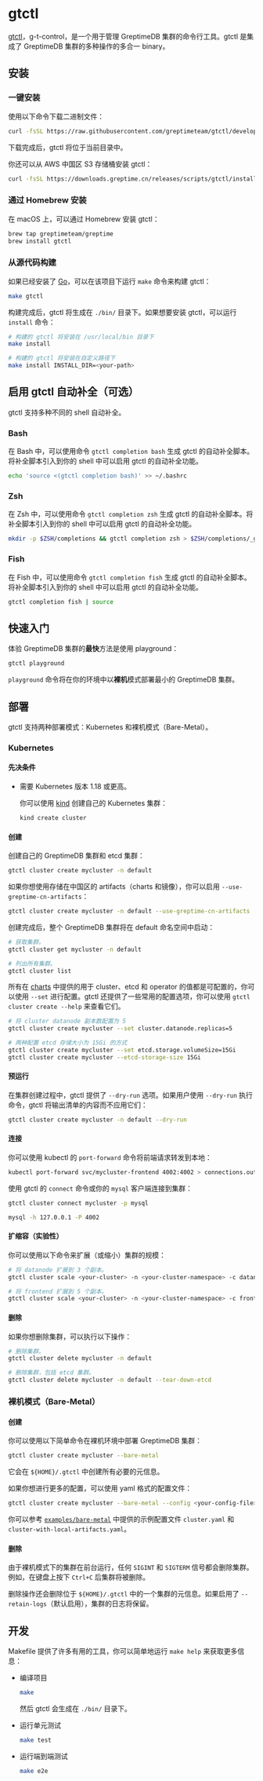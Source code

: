 # gtctl

[gtctl][1]，g-t-control，是一个用于管理 GreptimeDB 集群的命令行工具。gtctl 是集成了 GreptimeDB 集群的多种操作的多合一 binary。

## 安装

### 一键安装

使用以下命令下载二进制文件：

```bash
curl -fsSL https://raw.githubusercontent.com/greptimeteam/gtctl/develop/hack/install.sh | sh
```

下载完成后，gtctl 将位于当前目录中。

你还可以从 AWS 中国区 S3 存储桶安装 gtctl：

```bash
curl -fsSL https://downloads.greptime.cn/releases/scripts/gtctl/install.sh | sh -s -- -s aws
```

### 通过 Homebrew 安装

在 macOS 上，可以通过 Homebrew 安装 gtctl：

```bash
brew tap greptimeteam/greptime
brew install gtctl
```

### 从源代码构建

如果已经安装了 [Go][2]，可以在该项目下运行 `make` 命令来构建 gtctl：

```bash
make gtctl
```

构建完成后，gtctl 将生成在 `./bin/` 目录下。如果想要安装 gtctl，可以运行 `install` 命令：

```bash
# 构建的 gtctl 将安装在 /usr/local/bin 目录下
make install

# 构建的 gtctl 将安装在自定义路径下
make install INSTALL_DIR=<your-path>
```

## 启用 gtctl 自动补全（可选）

gtctl 支持多种不同的 shell 自动补全。

### Bash

在 Bash 中，可以使用命令 `gtctl completion bash` 生成 gtctl 的自动补全脚本。将补全脚本引入到你的 shell 中可以启用 gtctl 的自动补全功能。

```bash
echo 'source <(gtctl completion bash)' >> ~/.bashrc
```

### Zsh

在 Zsh 中，可以使用命令 `gtctl completion zsh` 生成 gtctl 的自动补全脚本。将补全脚本引入到你的 shell 中可以启用 gtctl 的自动补全功能。

```bash
mkdir -p $ZSH/completions && gtctl completion zsh > $ZSH/completions/_gtctl
```

### Fish

在 Fish 中，可以使用命令 `gtctl completion fish` 生成 gtctl 的自动补全脚本。将补全脚本引入到你的 shell 中可以启用 gtctl 的自动补全功能。

```bash
gtctl completion fish | source
```

## 快速入门

体验 GreptimeDB 集群的**最快**方法是使用 playground：

```bash
gtctl playground
```

`playground` 命令将在你的环境中以**裸机**模式部署最小的 GreptimeDB 集群。

## 部署

gtctl 支持两种部署模式：Kubernetes 和裸机模式（Bare-Metal）。

### Kubernetes

#### 先决条件

* 需要 Kubernetes 版本 1.18 或更高。

    你可以使用 [kind][3] 创建自己的 Kubernetes 集群：

    ```bash
    kind create cluster
    ```

#### 创建

创建自己的 GreptimeDB 集群和 etcd 集群：

```bash
gtctl cluster create mycluster -n default
```

如果你想使用存储在中国区的 artifacts（charts 和镜像），你可以启用 `--use-greptime-cn-artifacts`：

```bash
gtctl cluster create mycluster -n default --use-greptime-cn-artifacts
```

创建完成后，整个 GreptimeDB 集群将在 default 命名空间中启动：

```bash
# 获取集群。
gtctl cluster get mycluster -n default

# 列出所有集群。
gtctl cluster list
```

所有在 [charts][4] 中提供的用于 cluster、etcd 和 operator 的值都是可配置的，你可以使用 `--set` 进行配置。gtctl 还提供了一些常用的配置选项，你可以使用 `gtctl cluster create --help` 来查看它们。

```bash
# 将 cluster datanode 副本数配置为 5
gtctl cluster create mycluster --set cluster.datanode.replicas=5

# 两种配置 etcd 存储大小为 15Gi 的方式
gtctl cluster create mycluster --set etcd.storage.volumeSize=15Gi
gtctl cluster create mycluster --etcd-storage-size 15Gi
```

#### 预运行

在集群创建过程中，gtctl 提供了 `--dry-run` 选项。如果用户使用 `--dry-run` 执行命令，gtctl 将输出清单的内容而不应用它们：

```bash
gtctl cluster create mycluster -n default --dry-run
```

#### 连接

你可以使用 kubectl 的 `port-forward` 命令将前端请求转发到本地：

```bash
kubectl port-forward svc/mycluster-frontend 4002:4002 > connections.out &
```

使用 gtctl 的 `connect` 命令或你的 `mysql` 客户端连接到集群：

```bash
gtctl cluster connect mycluster -p mysql

mysql -h 127.0.0.1 -P 4002
```

#### 扩缩容（实验性）

你可以使用以下命令来扩展（或缩小）集群的规模：

```bash
# 将 datanode 扩展到 3 个副本。
gtctl cluster scale <your-cluster> -n <your-cluster-namespace> -c datanode --replicas 3

# 将 frontend 扩展到 5 个副本。
gtctl cluster scale <your-cluster> -n <your-cluster-namespace> -c frontend --replicas 5
```

#### 删除

如果你想删除集群，可以执行以下操作：

```bash
# 删除集群。
gtctl cluster delete mycluster -n default

# 删除集群，包括 etcd 集群。
gtctl cluster delete mycluster -n default --tear-down-etcd
```

### 裸机模式（Bare-Metal）

#### 创建

你可以使用以下简单命令在裸机环境中部署 GreptimeDB 集群：

```bash
gtctl cluster create mycluster --bare-metal
```

它会在 `${HOME}/.gtctl` 中创建所有必要的元信息。

如果你想进行更多的配置，可以使用 yaml 格式的配置文件：

```bash
gtctl cluster create mycluster --bare-metal --config <your-config-file>
```

你可以参考 [`examples/bare-metal`][5] 中提供的示例配置文件 `cluster.yaml` 和 `cluster-with-local-artifacts.yaml`。

#### 删除

由于裸机模式下的集群在前台运行，任何 `SIGINT` 和 `SIGTERM` 信号都会删除集群。例如，在键盘上按下 `Ctrl+C` 后集群将被删除。

删除操作还会删除位于 `${HOME}/.gtctl` 中的一个集群的元信息。如果启用了 `--retain-logs`（默认启用），集群的日志将保留。

## 开发

Makefile 提供了许多有用的工具，你可以简单地运行 `make help` 来获取更多信息：

* 编译项目

    ```bash
    make
    ```

    然后 gtctl 会生成在 `./bin/` 目录下。

* 运行单元测试

    ```bash
    make test
    ```

* 运行端到端测试

    ```bash
    make e2e
    ```

[1]: <https://github.com/GreptimeTeam/gtctl>
[2]: <https://go.dev/doc/install>
[3]: <https://kind.sigs.k8s.io/>
[4]: <https://github.com/GreptimeTeam/helm-charts>
[5]: <https://github.com/GreptimeTeam/gtctl/tree/develop/examples/bare-metal>
